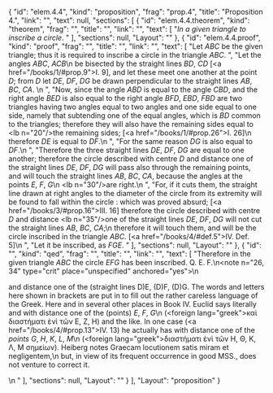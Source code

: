 {
  "id": "elem.4.4",
  "kind": "proposition",
  "frag": "prop.4",
  "title": "Proposition 4.",
  "link": "",
  "text": null,
  "sections": [
    {
      "id": "elem.4.4.theorem",
      "kind": "theorem",
      "frag": "",
      "title": "",
      "link": "",
      "text": [
        "<var>In a given triangle to inscribe a circle</var>. "
      ],
      "sections": null,
      "Layout": ""
    },
    {
      "id": "elem.4.4.proof",
      "kind": "proof",
      "frag": "",
      "title": "",
      "link": "",
      "text": [
        "Let <var>ABC</var> be the given triangle; thus it is required to inscribe a circle in the triangle <var>ABC</var>. ",
        "Let the angles <var>ABC</var>, <var>ACB</var>\n       be bisected by the straight lines <var>BD</var>, <var>CD</var> [<a href=\"/books/1/#prop.9\">I. 9</a>], and let these meet one another at the point <var>D</var>; from <var>D</var> let <var>DE</var>, <var>DF</var>, <var>DG</var> be drawn perpendicular to the straight lines <var>AB</var>, <var>BC</var>, <var>CA</var>. \n      ",
        "Now, since the angle <var>ABD</var> is equal to the angle <var>CBD</var>, and the right angle <var>BED</var> is also equal to the right angle <var>BFD</var>, <var>EBD</var>, <var>FBD</var> are two triangles having two angles equal to two angles and one side equal to one side, namely that subtending one of the equal angles, which is <var>BD</var> common to the triangles; therefore they will also have the remaining sides equal to <lb n=\"20\"/>the remaining sides; [<a href=\"/books/1/#prop.26\">I. 26</a>]\n       therefore <var>DE</var> is equal to <var>DF</var>.\n      ",
        "For the same reason <var>DG</var> is also equal to <var>DF</var>.\n      ",
        "Therefore the three straight lines <var>DE</var>, <var>DF</var>, <var>DG</var> are equal to one another; therefore the circle described with centre <var>D</var> and distance one of the straight lines <var>DE</var>, <var>DF</var>, <var>DG</var> will pass also through the remaining points, and will touch the straight lines <var>AB</var>, <var>BC</var>, <var>CA</var>, because the angles at the points <var>E</var>, <var>F</var>, <var>G</var>\n        <lb n=\"30\"/>are right.\n      ",
        "For, if it cuts them, the straight line drawn at right angles to the diameter of the circle from its extremity will be found to fall within the circle : which was proved absurd; [<a href=\"/books/3/#prop.16\">III. 16</a>] therefore the circle described with centre <var>D</var> and distance <lb n=\"35\"/>one of the straight lines <var>DE</var>, <var>DF</var>, <var>DG</var> will not cut the straight lines <var>AB</var>, <var>BC</var>, <var>CA</var>;\n       therefore it will touch them, and will be the circle inscribed in the triangle <var>ABC</var>. [<a href=\"/books/4/#def.5\">IV. Def. 5</a>]\n      ",
        "Let it be inscribed, as <var>FGE</var>. "
      ],
      "sections": null,
      "Layout": ""
    },
    {
      "id": "",
      "kind": "qed",
      "frag": "",
      "title": "",
      "link": "",
      "text": [
        "Therefore in the given triangle <var>ABC</var> the circle <var>EFG</var> has been inscribed. Q. E. F.\n<note n=\"26, 34\" type=\"crit\" place=\"unspecified\" anchored=\"yes\">\n        <p>and distance one of the (straight lines D)E, (D)F, (D)G. The words and letters here shown in brackets are put in to fill out the rather careless language of the Greek. Here and in several other places in Book IV. Euclid says literally <quote>and with distance one of the (points) <var>E</var>, <var>F</var>, <var>G</var></quote>\n (<foreign lang=\"greek\">καὶ διαστήματι ὲνὶ τῶν</foreign> E, Z, H) and the like. In one case (<a href=\"/books/4/#prop.13\">IV. 13</a>) he actually has <quote>with distance one of the <var>points G</var>, <var>H</var>, <var>K</var>, <var>L</var>, <var>M</var></quote>\n (<foreign lang=\"greek\">διαστήματι ὲνὶ τῶν Η, Θ, Κ, Λ, Μ σημείων</foreign>). Heiberg notes <quote>Graecam locutionem satis miram et negligentem,</quote>\n but, in view of its frequent occurrence in good MSS., does not venture to correct it.</p>\n       </note>"
      ],
      "sections": null,
      "Layout": ""
    }
  ],
  "Layout": "proposition"
}
